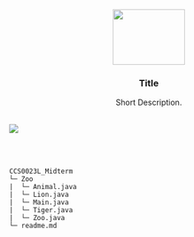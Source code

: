 <a name="readme-top"/>

<br/>

<br />
<div align="center">
  <a href="https://github.com/Gibble-Nibble">
  <!-- TODO: If you want to add logo or banner you can add it here -->
    <img src="" alt="" width="130" height="100">
  </a>
<!-- TODO: Change Title to the name of the title of your Project -->
  <h3 align="center">Title</h3>
</div>
<!-- TODO: Make a short description -->
<div align="center">
  Short Description.
</div>

<br />

<!-- TODO: Change the zyx-0314 into your github username  -->
<!-- TODO: Change the WD-Template-Project into the same name of your folder -->
![](https://visit-counter.vercel.app/counter.png?page=Gibble-Nibble/CCS0023L_Midterm)

<br/>
<br/>

```
CCS0023L_Midterm
└─ Zoo
|  └─ Animal.java
|  └─ Lion.java
|  └─ Main.java
|  └─ Tiger.java
|  └─ Zoo.java
└─ readme.md
```
